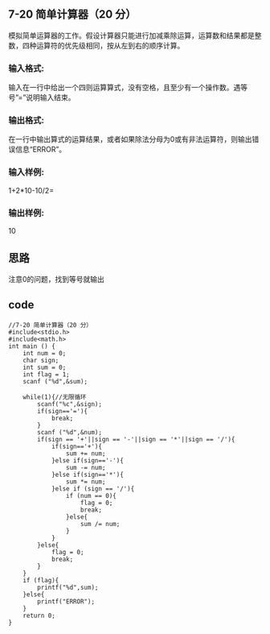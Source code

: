 ## 7-20 简单计算器（20 分）
模拟简单运算器的工作。假设计算器只能进行加减乘除运算，运算数和结果都是整数，四种运算符的优先级相同，按从左到右的顺序计算。

### 输入格式:
输入在一行中给出一个四则运算算式，没有空格，且至少有一个操作数。遇等号”=”说明输入结束。

### 输出格式:
在一行中输出算式的运算结果，或者如果除法分母为0或有非法运算符，则输出错误信息“ERROR”。

### 输入样例:
1+2*10-10/2=
### 输出样例:
10
## 思路
注意0的问题，找到等号就输出
## code
```
//7-20 简单计算器（20 分）
#include<stdio.h>
#include<math.h>
int main () {
	int num = 0;
	char sign;
	int sum = 0;
	int flag = 1;
	scanf ("%d",&sum);

	while(1){//无限循环
		scanf("%c",&sign);	
		if(sign=='='){
			break;
		}
		scanf ("%d",&num);
		if(sign == '+'||sign == '-'||sign == '*'||sign == '/'){
			if(sign=='+'){
				sum += num;
			}else if(sign=='-'){
				sum -= num;
			}else if(sign=='*'){
				sum *= num;
			}else if (sign == '/'){
				if (num == 0){
					flag = 0;
					break;
				}else{
					sum /= num;
				}
			}
		}else{
			flag = 0;
			break;
		} 		
	}
	if (flag){
		printf("%d",sum);
	}else{
		printf("ERROR");
	}
	return 0;
}
```
